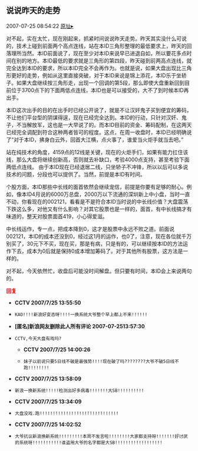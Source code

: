 ## 说说昨天的走势
2007-07-25 08:54:22
[原址▸](http://www.fxgan.com/chan_time/2007_07_12/615.htm)


对不起，实在太忙，现在刚起来，抓紧时间说说昨天走势。昨天其实没什么可说的，技术上碰到前面两个高点连线，站在本ID三角形整理的最低要求上，昨天的回落理所当然。本ID前面说了，现在至少对本ID来说早已进退自如，所以要花多点时间在别的地方。本ID最低的要求就是三角形的第四段，昨天碰到前两高点连线，就完全达到本ID的要求，所以本ID完全不会再作为。也就是说，如果大盘出现比三角形更好的走势，例如从这里直接突破，对于本ID来说是锦上添花，本ID乐于坐轿子。如果大盘继续按三角形走，出现一个回调的第5段，那么即使大盘重新回到目前位于3700点下的下面两低点连线，本ID也是可以接受的，大不了到时候本ID再出手。

本ID这次出手的目的在出手时已经公开说了，就是不让汉奸鬼子买到便宜的筹码，不让他们平台型的阴谋得逞，现在已经完全达到。本ID的行动，只针对汉奸、鬼子，不当解放军，这也是一大早说了的。而本ID目前的资金、筹码配制，在这两天已经完全调配到符合这种两者皆可的程度。这点，在周一收盘时，本ID已经明确说了“对于本ID，拂身白云外，回首大江横，点火事了，谁爱当火炬手就当去吧。”

站在纯技术的角度，4159点的12线是关键，现在的火炬手们，如果有能力扛住该线，那么大盘将继续创新高，否则就去补缺口，考验4000点支持，甚至考验下面两低点连线。 由于本ID现在已经退居二线，只坐轿子不冲锋，所以以后可以多说技术的问题，分段也可以提供了。当然，前提是本ID有时间。

个股方面，本ID那些中长线的面首依然会继续宠信，前提是你要有足够的耐心。例如，像本ID4月说的6000万总盘，2000万以下流通的深圳新上中小盘，当时一直不动，你看现在的002121，看看是不是符合本ID当时说的中长线价值？大盘震荡下跌这么多，对他又有什么影响？对其它股票也是一样的，面首，有中长线搞才有味道的，整天对股票面首419，小心得爱滋。

中长线运作，专一点，把成本降到0，这才是股票中永远不败之道。前面说002121，本ID的成本还没到0，经过这1月的运作，也0了，注意，现在各位就千万别买了，30元下不买，现在买，那是有病，只是有的，可以继续按本ID的方法运作下去，成本为0后就是保持0成本增加筹码了。对于其他所有股票，这方法是一样的。

对不起，今天依然忙，收盘后可能没时间解盘。但只要有时间，本ID会上来说两句的。




<font color='red'>**回复**</font>


- **CCTV 2007/7/25 13:55:50**
- ```
  KAO!!!!新浪好变态呀!!!!一换系统大爷整个早上都上不来!!!!!!
  ```
- **[匿名]新浪网友删除此人所有评论 2007-07-2513:57:30**
- ```
  CCTV,今天大盘有戏吗?
  ```
   - **CCTV 2007/7/25 14:00:26**
   - ```
     妹子以前说只要5日线不破是最强势!!!!现在破了吗????????大爷不破5日线不跑!!!!!!!!
     ```
- **CCTV 2007/7/25 13:58:09**
- ```
  新浪一换新系统!!!!!检测出好多病毒!!!!!!!大SB!!!!!!!!!!
  ```
- **CCTV 2007/7/25 13:34:09**
- ```
  大盘没戏.跑!!!!!!!!!!!!!!!!!!!!!!!!!!!!!!
  ```
- **CCTV 2007/7/25 14:02:52**
- ```
  大爷抗议新浪换新系统!!!!!!!!!本周不发言啦!!!!!!!!大家都支持呀!!!!!!!好讨厌的系统呀!!!!!!!!!!!谁盗用大爷的名字都是大SB!!!!!!!!!!!!!!!!!!
  ```
